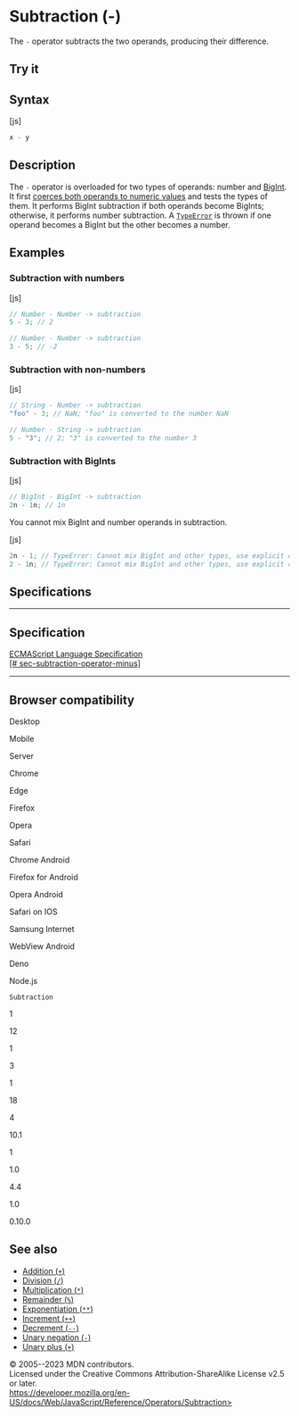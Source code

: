 Subtraction (-)
===============

 
The `-` operator subtracts the two operands, producing their difference.


 
Try it 
------

 



 
Syntax
------

 
 
 
[js]


```js
x - y
```




 
Description
-----------

 
The `-` operator is overloaded for two types of operands: number and
[BigInt](../global_objects/bigint). It first [coerces both operands to
numeric
values](https://developer.mozilla.org/en-US/docs/Web/JavaScript/Data_structures#numeric_coercion)
and tests the types of them. It performs BigInt subtraction if both
operands become BigInts; otherwise, it performs number subtraction. A
[`TypeError`](../global_objects/typeerror) is thrown if one operand
becomes a BigInt but the other becomes a number.



 
Examples
--------


 
### Subtraction with numbers 

 
 
 
[js]


```js
// Number - Number -> subtraction
5 - 3; // 2

// Number - Number -> subtraction
3 - 5; // -2
```




 
### Subtraction with non-numbers 

 
 
 
[js]


```js
// String - Number -> subtraction
"foo" - 3; // NaN; "foo" is converted to the number NaN

// Number - String -> subtraction
5 - "3"; // 2; "3" is converted to the number 3
```




 
### Subtraction with BigInts 

 
 
 
[js]


```js
// BigInt - BigInt -> subtraction
2n - 1n; // 1n
```


You cannot mix BigInt and number operands in subtraction.

 
 
[js]


```js
2n - 1; // TypeError: Cannot mix BigInt and other types, use explicit conversions
2 - 1n; // TypeError: Cannot mix BigInt and other types, use explicit conversions
```




Specifications
--------------

 
  -------------------------------------------------------------------------------------------------------------------------------------------------
  Specification
  -------------------------------------------------------------------------------------------------------------------------------------------------
  [ECMAScript Language Specification\
  [\#
  sec-subtraction-operator-minus]](https://tc39.es/ecma262/multipage/ecmascript-language-expressions.html#sec-subtraction-operator-minus)

  -------------------------------------------------------------------------------------------------------------------------------------------------


Browser compatibility 
---------------------

 


Desktop

Mobile

Server

Chrome

Edge

Firefox

Opera

Safari

Chrome Android

Firefox for Android

Opera Android

Safari on IOS

Samsung Internet

WebView Android

Deno

Node.js

`Subtraction`

1

12

1

3

1

18

4

10.1

1

1.0

4.4

1.0

0.10.0

 
See also 
--------

 
-   [Addition (`+`)](addition)
-   [Division (`/`)](division)
-   [Multiplication (`*`)](multiplication)
-   [Remainder (`%`)](remainder)
-   [Exponentiation (`**`)](exponentiation)
-   [Increment (`++`)](increment)
-   [Decrement (`--`)](decrement)
-   [Unary negation (`-`)](unary_negation)
-   [Unary plus (`+`)](unary_plus)



 
© 2005--2023 MDN contributors.\
Licensed under the Creative Commons Attribution-ShareAlike License v2.5
or later.\
https://developer.mozilla.org/en-US/docs/Web/JavaScript/Reference/Operators/Subtraction>

